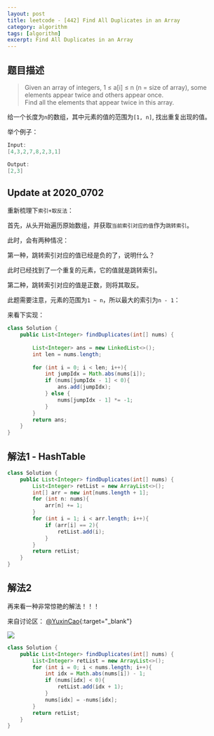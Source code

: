 ```yaml
---
layout: post
title: leetcode - [442] Find All Duplicates in an Array
category: algorithm
tags: [algorithm]
excerpt: Find All Duplicates in an Array
---
```


## 题目描述  

> Given an array of integers, 1 ≤ a[i] ≤ n (n = size of array), some elements appear twice and others appear once.  
> Find all the elements that appear twice in this array.  

给一个长度为`n`的数组，其中元素的值的范围为`[1, n]`, 找出重复出现的值。  

举个例子：  

``` java
Input:
[4,3,2,7,8,2,3,1]

Output:
[2,3]
```

## Update at 2020_0702  

重新梳理下`索引+取反法`：  

首先，从头开始遍历原始数组，并获取`当前索引对应的值`作为`跳转索引`。   

此时，会有两种情况：  


第一种，跳转索引对应的值已经是负的了，说明什么？  

此时已经找到了一个重复的元素，它的值就是跳转索引。  

第二种，跳转索引对应的值是正数，则将其取反。  


此题需要注意，元素的范围为`1 ~ n`，所以最大的索引为`n - 1`：  

来看下实现：  

``` java
class Solution {
    public List<Integer> findDuplicates(int[] nums) {
        
        List<Integer> ans = new LinkedList<>();
        int len = nums.length;
        
        for (int i = 0; i < len; i++){
            int jumpIdx = Math.abs(nums[i]);
            if (nums[jumpIdx - 1] < 0){
                ans.add(jumpIdx);
            } else {
                nums[jumpIdx - 1] *= -1;
            }
        }
        return ans;
    }
}
```


## 解法1 - HashTable  

``` java
class Solution {
    public List<Integer> findDuplicates(int[] nums) {
        List<Integer> retList = new ArrayList<>();
        int[] arr = new int[nums.length + 1];
        for (int n: nums){
            arr[n] += 1;
        }
        for (int i = 1; i < arr.length; i++){
            if (arr[i] == 2){
                retList.add(i);
            }
        }
        return retList;
    }
}
```

## 解法2  

再来看一种非常惊艳的解法！！！  

来自讨论区： [@YuxinCao](https://leetcode.com/problems/find-all-duplicates-in-an-array/discuss/92387/Java-Simple-Solution){:target="_blank"}  


![](https://yyc-images.oss-cn-beijing.aliyuncs.com/leetcode_442.png)    

``` java
class Solution {
    public List<Integer> findDuplicates(int[] nums) {
        List<Integer> retList = new ArrayList<>();
        for (int i = 0; i < nums.length; i++){
            int idx = Math.abs(nums[i]) - 1;
            if (nums[idx] < 0){
                retList.add(idx + 1);
            }
            nums[idx] = -nums[idx];
        }
        return retList;
    }
}
```
